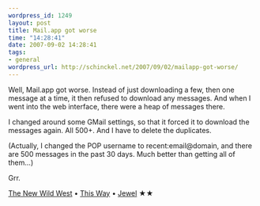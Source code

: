 ```yaml
--- 
wordpress_id: 1249
layout: post
title: Mail.app got worse
time: "14:28:41"
date: 2007-09-02 14:28:41
tags: 
- general
wordpress_url: http://schinckel.net/2007/09/02/mailapp-got-worse/
---
```

Well, Mail.app got worse. Instead of just downloading a few, then one message at a time, it then refused to download any messages. And when I went into the web interface, there were a heap of messages there.

I changed around some GMail settings, so that it forced it to download the messages again. All 500+. And I have to delete the duplicates.

(Actually, I changed the POP username to recent:email@domain, and there are 500 messages in the past 30 days. Much better than getting all of them...)

Grr.

[The New Wild West][1] • [This Way][2] • [Jewel][3] ★★

   [1]: http://phobos.apple.com/WebObjects/MZSearch.woa/wa/advancedSearchResults?songTerm=The%20New%20Wild%20West
   [2]: http://phobos.apple.com/WebObjects/MZSearch.woa/wa/advancedSearchResults?artistTerm=Jewel&albumTerm=This%20Way
   [3]: http://phobos.apple.com/WebObjects/MZSearch.woa/wa/advancedSearchResults?artistTerm=Jewel

